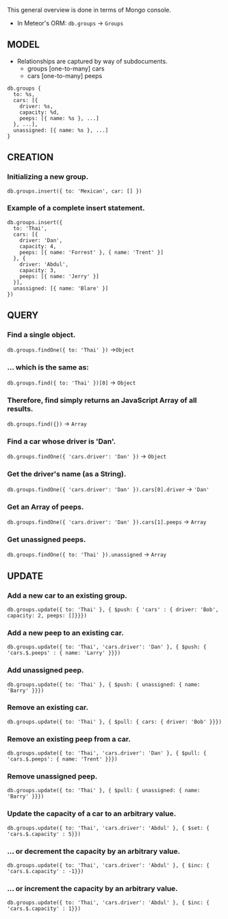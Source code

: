 This general overview is done in terms of Mongo console.

* In Meteor's ORM: `db.groups` &rarr; `Groups`

## MODEL

* Relationships are captured by way of subdocuments.
  * groups [one-to-many] cars
  * cars [one-to-many] peeps

```
db.groups {
  to: %s,
  cars: [{
    driver: %s,
    capacity: %d,
    peeps: [{ name: %s }, ...] 
  }, ...],
  unassigned: [{ name: %s }, ...]
}
```

## CREATION

### Initializing a new group.
`db.groups.insert({ to: 'Mexican', car: [] })`

### Example of a complete insert statement.
```
db.groups.insert({
  to: 'Thai',
  cars: [{
    driver: 'Dan',
    capacity: 4,
    peeps: [{ name: 'Forrest' }, { name: 'Trent' }]
  }, {
    driver: 'Abdul',
    capacity: 3,
    peeps: [{ name: 'Jerry' }]
  }],
  unassigned: [{ name: 'Blare' }]
})
```

## QUERY

### Find a single object.
`db.groups.findOne({ to: 'Thai' })`
&rarr;`Object`

### ... which is the same as:
`db.groups.find({ to: 'Thai' })[0]`
&rarr; `Object`

### Therefore, find simply returns an JavaScript Array of all results.
`db.groups.find({})`
&rarr; `Array`

### Find a car whose driver is 'Dan'.
`db.groups.findOne({ 'cars.driver': 'Dan' })`
&rarr; `Object`

### Get the driver's name (as a String).
`db.groups.findOne({ 'cars.driver': 'Dan' }).cars[0].driver`
&rarr; `'Dan'`

### Get an Array of peeps.
`db.groups.findOne({ 'cars.driver': 'Dan' }).cars[1].peeps`
&rarr; `Array`

### Get unassigned peeps.
`db.groups.findOne({ to: 'Thai' }).unassigned`
&rarr; `Array`

## UPDATE

### Add a new car to an existing group.
`db.groups.update({ to: 'Thai' }, { $push: { 'cars' : { driver: 'Bob', capacity: 2, peeps: []}}})`

### Add a new peep to an existing car.
`db.groups.update({ to: 'Thai', 'cars.driver': 'Dan' }, { $push: { 'cars.$.peeps' : { name: 'Larry' }}})`

### Add unassigned peep.
`db.groups.update({ to: 'Thai' }, { $push: { unassigned: { name: 'Barry' }}})`

### Remove an existing car.
`db.groups.update({ to: 'Thai' }, { $pull: { cars: { driver: 'Bob' }}})`

### Remove an existing peep from a car.
`db.groups.update({ to: 'Thai', 'cars.driver': 'Dan' }, { $pull: { 'cars.$.peeps': { name: 'Trent' }}})`

### Remove unassigned peep.
`db.groups.update({ to: 'Thai' }, { $pull: { unassigned: { name: 'Barry' }}})`

### Update the capacity of a car to an arbitrary value.
`db.groups.update({ to: 'Thai', 'cars.driver': 'Abdul' }, { $set: { 'cars.$.capacity' : 5}})`

### ... or decrement the capacity by an arbitrary value.
`db.groups.update({ to: 'Thai', 'cars.driver': 'Abdul' }, { $inc: { 'cars.$.capacity' : -1}})`

### ... or increment the capacity by an arbitrary value.
`db.groups.update({ to: 'Thai', 'cars.driver': 'Abdul' }, { $inc: { 'cars.$.capacity' : 1}})`